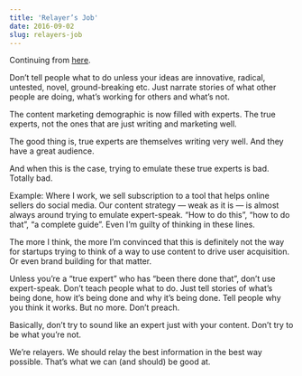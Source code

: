 ```yaml
---
title: 'Relayer’s Job'
date: 2016-09-02
slug: relayers-job
---
```

Continuing from [here](http://notes.druchan.com/post/144494764749/relayers-why-well-never-be-good-at-this).

Don’t tell people what to do unless your ideas are innovative, radical, untested, novel, ground-breaking etc. Just narrate stories of what other people are doing, what’s working for others and what’s not.

The content marketing demographic is now filled with experts. The true experts, not the ones that are just writing and marketing well.

The good thing is, true experts are themselves writing very well. And they have a great audience.

And when this is the case, trying to emulate these true experts is bad. Totally bad.

Example: Where I work, we sell subscription to a tool that helps online sellers do social media. Our content strategy — weak as it is — is almost always around trying to emulate expert-speak. “How to do this”, “how to do that”, “a complete guide”. Even I’m guilty of thinking in these lines.

The more I think, the more I’m convinced that this is definitely not the way for startups trying to think of a way to use content to drive user acquisition. Or even brand building for that matter.

Unless you’re a “true expert” who has “been there done that”, don’t use expert-speak. Don’t teach people what to do. Just tell stories of what’s being done, how it’s being done and why it’s being done. Tell people why you think it works. But no more. Don’t preach.

Basically, don’t try to sound like an expert just with your content. Don’t try to be what you’re not.

We’re relayers. We should relay the best information in the best way possible. That’s what we can (and should) be good at.